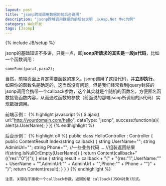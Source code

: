 ```yaml
---
layout: post
title: "jsonp跨域调用数据的前后台说明"
description: "jsonp跨域调用数据的前后台说明 ,以Asp.Net Mvc为例"
category: Web开发
tags: [Jsonp]
---
```

{% include JB/setup %}

jsonp的基础知识不多讲，只提一点，即**jsonp所请求的其实是一段js代码**，比如一个函数调用：

	someFunc(para1,para2);

当然，前端页面上肯定需要函数的定义。jsonp调用了这段代码，并**立即执行**。  
如果你的函数名是确定的，这当然没有问题。但是我们经常看到jquery封装的jsonp调用会携带一个callback参数，这个其实就是个随机的函数名，方便匿名函数接管函数内容，从而通过函数的参数（前面说的那端jsonp所调用的js代码）实现数据调用。

前端示例：
{% highlight javascript %}
$.ajax({
    url:"http://yourdomain.com/hello",
    dataType: "jsonp",
    success:function(a){
        alert(a.UserName);
    }
})
{% endhighlight %}

后台示例：
{% highlight c# %}
public class HelloController : Controller
{
    public ContentResult Index(string callback)
    {
        string UserName="";
        string AdminUrl="";
        string Phone="";
        //一些业务代码
        ...
        //组装返回结果
        if(string.IsNullOrEmpty(UserName))
        {
            return Content(callback+"({'res':\"0\"})");
        }
        else
        {
            string result = callback + "(" + "{res:\"1\",UserName:\"" + UserName + "\",AdminUrl:\"" + AdminUrl + "\",Phone:\"" + Phone + "\"}" + ")";
            return Content(result);
        }
    }
}
{% endhighlight %}

`注意，关键在于接收一个callback参数，返回的是 callback(JSON对象)形式。`
